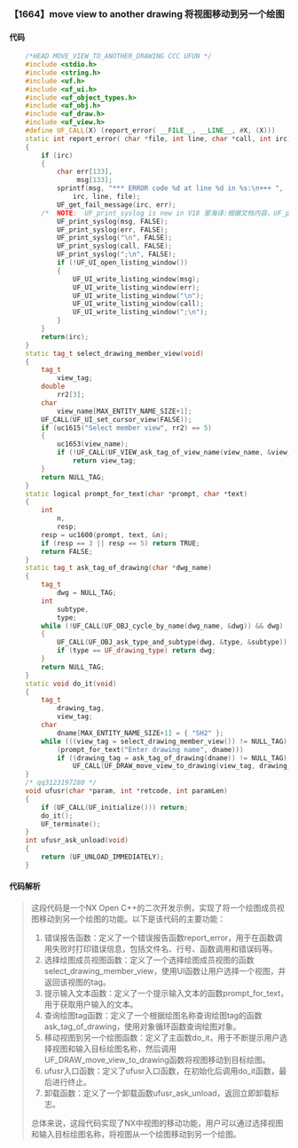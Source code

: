 ### 【1664】move view to another drawing 将视图移动到另一个绘图

#### 代码

```cpp
    /*HEAD MOVE_VIEW_TO_ANOTHER_DRAWING CCC UFUN */  
    #include <stdio.h>  
    #include <string.h>  
    #include <uf.h>  
    #include <uf_ui.h>  
    #include <uf_object_types.h>  
    #include <uf_obj.h>  
    #include <uf_draw.h>  
    #include <uf_view.h>  
    #define UF_CALL(X) (report_error( __FILE__, __LINE__, #X, (X)))  
    static int report_error( char *file, int line, char *call, int irc)  
    {  
        if (irc)  
        {  
            char err[133],  
                 msg[133];  
            sprintf(msg, "*** ERROR code %d at line %d in %s:\n+++ ",  
                irc, line, file);  
            UF_get_fail_message(irc, err);  
        /*  NOTE:  UF_print_syslog is new in V18 里海译:根据文档内容，UF_print_syslog 是 V18 版本中新增的函数。 */  
            UF_print_syslog(msg, FALSE);  
            UF_print_syslog(err, FALSE);  
            UF_print_syslog("\n", FALSE);  
            UF_print_syslog(call, FALSE);  
            UF_print_syslog(";\n", FALSE);  
            if (!UF_UI_open_listing_window())  
            {  
                UF_UI_write_listing_window(msg);  
                UF_UI_write_listing_window(err);  
                UF_UI_write_listing_window("\n");  
                UF_UI_write_listing_window(call);  
                UF_UI_write_listing_window(";\n");  
            }  
        }  
        return(irc);  
    }  
    static tag_t select_drawing_member_view(void)  
    {  
        tag_t  
            view_tag;  
        double  
            rr2[3];  
        char  
            view_name[MAX_ENTITY_NAME_SIZE+1];  
        UF_CALL(UF_UI_set_cursor_view(FALSE));  
        if (uc1615("Select member view", rr2) == 5)  
        {  
            uc1653(view_name);  
            if (!UF_CALL(UF_VIEW_ask_tag_of_view_name(view_name, &view_tag)))  
                return view_tag;  
        }  
        return NULL_TAG;  
    }  
    static logical prompt_for_text(char *prompt, char *text)  
    {  
        int  
            n,  
            resp;  
        resp = uc1600(prompt, text, &n);  
        if (resp == 3 || resp == 5) return TRUE;  
        return FALSE;  
    }  
    static tag_t ask_tag_of_drawing(char *dwg_name)  
    {  
        tag_t  
            dwg = NULL_TAG;  
        int  
            subtype,  
            type;  
        while (!UF_CALL(UF_OBJ_cycle_by_name(dwg_name, &dwg)) && dwg)  
        {  
            UF_CALL(UF_OBJ_ask_type_and_subtype(dwg, &type, &subtype));  
            if (type == UF_drawing_type) return dwg;  
        }  
        return NULL_TAG;  
    }  
    static void do_it(void)  
    {  
        tag_t  
            drawing_tag,  
            view_tag;  
        char  
            dname[MAX_ENTITY_NAME_SIZE+1] = { "SH2" };  
        while (((view_tag = select_drawing_member_view()) != NULL_TAG) &&  
            (prompt_for_text("Enter drawing name", dname)))  
            if ((drawing_tag = ask_tag_of_drawing(dname)) != NULL_TAG)  
                UF_CALL(UF_DRAW_move_view_to_drawing(view_tag, drawing_tag));  
    }  
    /* qq3123197280 */  
    void ufusr(char *param, int *retcode, int paramLen)  
    {  
        if (UF_CALL(UF_initialize())) return;  
        do_it();  
        UF_terminate();  
    }  
    int ufusr_ask_unload(void)  
    {  
        return (UF_UNLOAD_IMMEDIATELY);  
    }

```

#### 代码解析

> 这段代码是一个NX Open C++的二次开发示例，实现了将一个绘图成员视图移动到另一个绘图的功能。以下是该代码的主要功能：
>
> 1. 错误报告函数：定义了一个错误报告函数report_error，用于在函数调用失败时打印错误信息，包括文件名、行号、函数调用和错误码等。
> 2. 选择绘图成员视图函数：定义了一个选择绘图成员视图的函数select_drawing_member_view，使用UI函数让用户选择一个视图，并返回该视图的tag。
> 3. 提示输入文本函数：定义了一个提示输入文本的函数prompt_for_text，用于获取用户输入的文本。
> 4. 查询绘图tag函数：定义了一个根据绘图名称查询绘图tag的函数ask_tag_of_drawing，使用对象循环函数查询绘图对象。
> 5. 移动视图到另一个绘图函数：定义了主函数do_it，用于不断提示用户选择视图和输入目标绘图名称，然后调用UF_DRAW_move_view_to_drawing函数将视图移动到目标绘图。
> 6. ufusr入口函数：定义了ufusr入口函数，在初始化后调用do_it函数，最后进行终止。
> 7. 卸载函数：定义了一个卸载函数ufusr_ask_unload，返回立即卸载标志。
>
> 总体来说，这段代码实现了NX中视图的移动功能，用户可以通过选择视图和输入目标绘图名称，将视图从一个绘图移动到另一个绘图。
>

